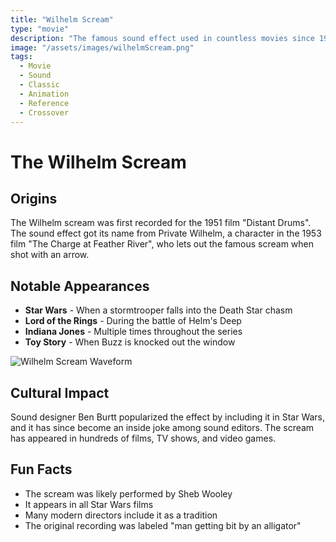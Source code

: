 ```yaml
---
title: "Wilhelm Scream"
type: "movie"
description: "The famous sound effect used in countless movies since 1951."
image: "/assets/images/wilhelmScream.png"
tags:
  - Movie
  - Sound
  - Classic
  - Animation
  - Reference
  - Crossover
---
```


# The Wilhelm Scream

## Origins
The Wilhelm scream was first recorded for the 1951 film "Distant Drums". The sound effect got its name from Private Wilhelm, a character in the 1953 film "The Charge at Feather River", who lets out the famous scream when shot with an arrow.

## Notable Appearances
- **Star Wars** - When a stormtrooper falls into the Death Star chasm
- **Lord of the Rings** - During the battle of Helm's Deep
- **Indiana Jones** - Multiple times throughout the series
- **Toy Story** - When Buzz is knocked out the window

![Wilhelm Scream Waveform](/assets/images/wilhelm-waveform.jpg)

## Cultural Impact
Sound designer Ben Burtt popularized the effect by including it in Star Wars, and it has since become an inside joke among sound editors. The scream has appeared in hundreds of films, TV shows, and video games.

## Fun Facts
- The scream was likely performed by Sheb Wooley
- It appears in all Star Wars films
- Many modern directors include it as a tradition
- The original recording was labeled "man getting bit by an alligator"
